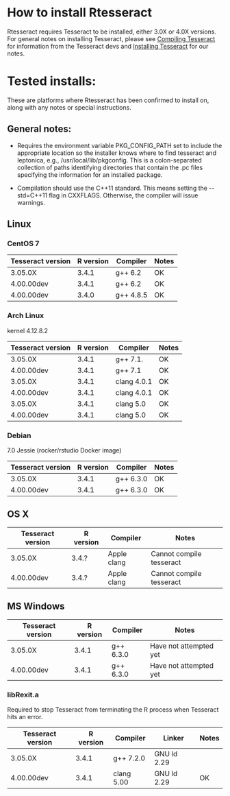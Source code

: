 # How to install Rtesseract 

Rtesseract requires Tesseract to be installed, either 3.0X or 4.0X
versions. For general notes on installing Tesseract, please
see
[Compiling Tesseract](https://github.com/tesseract-ocr/tesseract/wiki/Compiling) for
information from the Tesseract devs
and
[Installing Tesseract](https://github.com/duncantl/Rtesseract/blob/master/InstallingTesseract.md) for
our notes.

# Tested installs:

These are platforms where Rtesseract has been confirmed to install on,
along with any notes or special instructions.

## General notes:

  + Requires the environment variable PKG\_CONFIG\_PATH set to include the appropriate location so the
    installer knows where to find tesseract and leptonica, e.g.,
    /usr/local/lib/pkgconfig.  This is a colon-separated collection of paths identifying directories
	that contain the .pc files specifying the information for an installed package.
	
  + Compilation should use the C++11 standard. This means setting the --std=C++11 flag in CXXFLAGS.
	Otherwise, the compiler will issue warnings. 

## Linux

### CentOS 7

Tesseract version | R version | Compiler | Notes
------------------|-----------|----------|-------
3.05.0X | 3.4.1 | g++ 6.2 | OK 
4.00.00dev | 3.4.1 | g++ 6.2 | OK 
4.00.00dev | 3.4.0 | g++ 4.8.5 | OK 


### Arch Linux

kernel 4.12.8.2

Tesseract version | R version | Compiler | Notes
------------------|-----------|----------|-------
3.05.0X | 3.4.1 | g++ 7.1. | OK 
4.00.00dev | 3.4.1 | g++ 7.1 | OK 
3.05.0X | 3.4.1 | clang 4.0.1 | OK 
4.00.00dev | 3.4.1 | clang 4.0.1 | OK 
3.05.0X | 3.4.1 | clang 5.0 | OK 
4.00.00dev | 3.4.1 | clang 5.0 | OK 

### Debian

7.0 Jessie (rocker/rstudio Docker image)

Tesseract version | R version | Compiler | Notes
------------------|-----------|----------|-------
3.05.0X | 3.4.1 | g++ 6.3.0 | OK 
4.00.00dev | 3.4.1 | g++ 6.3.0 | OK 
	
## OS X

Tesseract version | R version | Compiler | Notes
------------------|-----------|----------|-------
3.05.0X | 3.4.? | Apple clang | Cannot compile tesseract 
4.00.00dev | 3.4.? | Apple clang | Cannot compile tesseract
 
## MS Windows



Tesseract version | R version | Compiler | Notes
------------------|-----------|----------|-------
3.05.0X | 3.4.1 | g++ 6.3.0  | Have not attempted yet
4.00.00dev | 3.4.1 | g++ 6.3.0  | Have not attempted yet

### libRexit.a

Required to stop Tesseract from terminating the R process when Tesseract hits
an error. 

Tesseract version | R version | Compiler | Linker| Notes 
------------------|-----------|----------|-------| ------
3.05.0X | 3.4.1 | g++ 7.2.0 | GNU ld 2.29 | 
4.00.00dev | 3.4.1 | clang 5.00 | GNU ld 2.29 | OK


